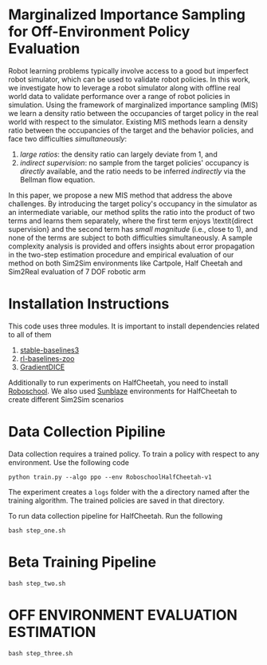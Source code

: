 # Marginalized Importance Sampling for Off-Environment Policy Evaluation


Robot learning problems typically involve access to a good but imperfect robot simulator, which can be used to validate robot policies. In this work, we investigate how to leverage a robot simulator along with offline real world data to validate performance over a range of robot policies in simulation. Using the framework of marginalized importance sampling (MIS) we learn a density ratio between the occupancies of target policy in the real world with respect to the simulator. Existing MIS methods learn a density ratio between the occupancies of the target and the behavior policies, and face two difficulties *simultaneously*: 
1. *large ratios*: the density ratio can largely deviate from 1, and 
2. *indirect supervision*: no sample from the target policies' occupancy is *directly* available, and the ratio needs to be inferred *indirectly* via the Bellman flow equation. 

In this paper, we propose a new MIS method that address the above challenges. By introducing the target policy's occupancy in the simulator as an intermediate variable, our method splits the ratio into the product of two terms and learns them separately, where the first term enjoys \textit{direct supervision} and the second term has *small magnitude* (i.e., close to 1), and none of the terms are subject to both difficulties simultaneously. A sample complexity analysis is provided and offers insights about error propagation in the two-step estimation procedure and empirical evaluation of our method on both Sim2Sim environments like Cartpole, Half Cheetah and Sim2Real evaluation of 7 DOF robotic arm
# Installation Instructions
This code uses three modules. It is important to install dependencies related to all of them

1. [stable-baselines3](https://github.com/DLR-RM/stable-baselines3)
2. [rl-baselines-zoo ](https://github.com/DLR-RM/rl-baselines3-zoo)
3. [GradientDICE](https://github.com/ShangtongZhang/DeepRL/tree/GradientDICE/deep_rl)

Additionally to run experiments on HalfCheetah, you need to install [Roboschool](https://github.com/openai/roboschool). 
We also used [Sunblaze](https://github.com/sunblaze-ucb/rl-generalization) environments for HalfCheetah to create different Sim2Sim scenarios

# Data Collection Pipiline
Data collection requires a trained policy. To train a policy with respect to any environment. Use the following code 
```
python train.py --algo ppo --env RoboschoolHalfCheetah-v1
```
The experiment creates a ```logs``` folder with the a directory named after the training algorithm. The trained policies are saved in that directory. 

To run data collection pipeline for HalfCheetah. Run the following

```
bash step_one.sh
```
# Beta Training Pipeline

```
bash step_two.sh
```

# OFF ENVIRONMENT EVALUATION ESTIMATION

```
bash step_three.sh
```
